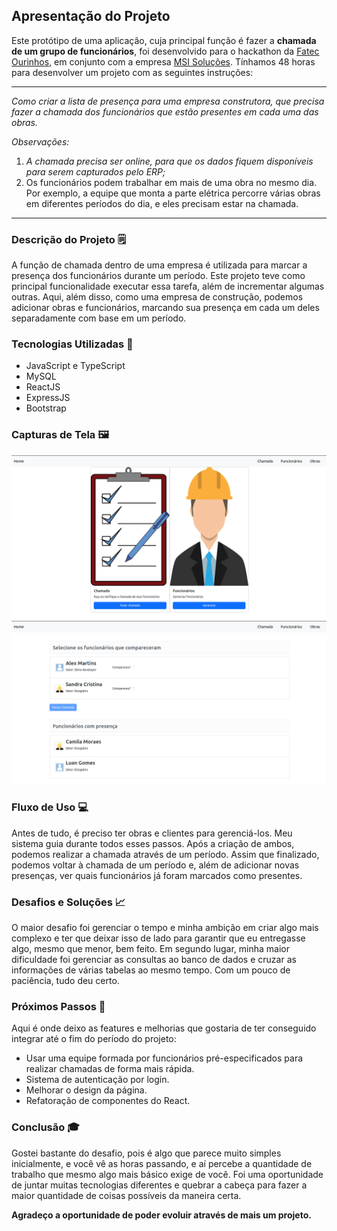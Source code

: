 ## Apresentação do Projeto 

Este protótipo de uma aplicação, cuja principal função é fazer a **chamada de um grupo de funcionários**, foi desenvolvido para o hackathon da [Fatec Ourinhos](https://www.fatecourinhos.edu.br/), em conjunto com a empresa [MSI Soluções](https://msisolucoes.com.br/). Tínhamos 48 horas para desenvolver um projeto com as seguintes instruções:


------

*Como criar a lista de presença para uma empresa construtora, que precisa fazer a chamada dos funcionários que estão presentes em cada uma das obras.* 

*Observações:*

1. *A chamada precisa ser online, para que os dados fiquem disponíveis para serem capturados pelo ERP;*  
2. Os funcionários podem trabalhar em mais de uma obra no mesmo dia. Por exemplo, a equipe que monta a parte elétrica percorre várias obras em diferentes períodos do dia, e eles precisam estar na chamada.

------

### Descrição do Projeto 🗒

A função de chamada dentro de uma empresa é utilizada para marcar a presença dos funcionários durante um período. Este projeto teve como principal funcionalidade executar essa tarefa, além de incrementar algumas outras. Aqui, além disso, como uma empresa de construção, podemos adicionar obras e funcionários, marcando sua presença em cada um deles separadamente com base em um período.

### Tecnologias Utilizadas 🧰

* JavaScript e TypeScript 
* MySQL
* ReactJS
* ExpressJS
* Bootstrap

### Capturas de Tela 🖼

![Home do programa](/docs/images/Home.png)
![Página das chamadas](/docs/images/Chamada.png)

### Fluxo de Uso 💻

Antes de tudo, é preciso ter obras e clientes para gerenciá-los. Meu sistema guia durante todos esses passos. Após a criação de ambos, podemos realizar a chamada através de um período. Assim que finalizado, podemos voltar à chamada de um período e, além de adicionar novas presenças, ver quais funcionários já foram marcados como presentes.

### Desafios e Soluções 📈
 
O maior desafio foi gerenciar o tempo e minha ambição em criar algo mais complexo e ter que deixar isso de lado para garantir que eu entregasse algo, mesmo que menor, bem feito. Em segundo lugar, minha maior dificuldade foi gerenciar as consultas ao banco de dados e cruzar as informações de várias tabelas ao mesmo tempo. Com um pouco de paciência, tudo deu certo.

### Próximos Passos 🚀

Aqui é onde deixo as features e melhorias que gostaria de ter conseguido integrar até o fim do período do projeto:

* Usar uma equipe formada por funcionários pré-especificados para realizar chamadas de forma mais rápida.
* Sistema de autenticação por login.
* Melhorar o design da página.
* Refatoração de componentes do React.

### Conclusão 🎓

Gostei bastante do desafio, pois é algo que parece muito simples inicialmente, e você vê as horas passando, e aí percebe a quantidade de trabalho que mesmo algo mais básico exige de você. Foi uma oportunidade de juntar muitas tecnologias diferentes e quebrar a cabeça para fazer a maior quantidade de coisas possíveis da maneira certa.

**Agradeço a oportunidade de poder evoluir através de mais um projeto.**

